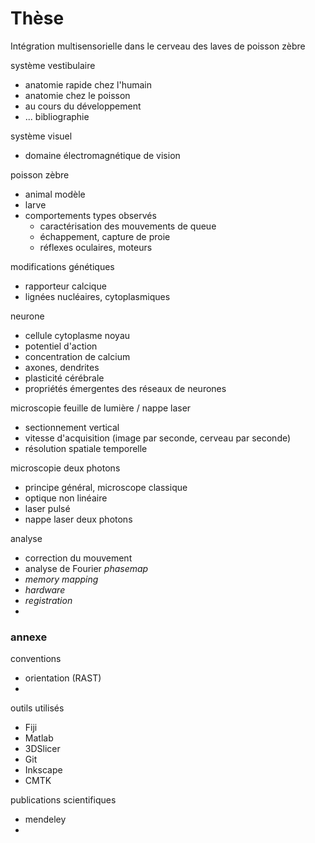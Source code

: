 # Thèse





Intégration multisensorielle dans le cerveau des laves de poisson zèbre







système vestibulaire

- anatomie rapide chez l'humain
- anatomie chez le poisson 
- au cours du développement
- ... bibliographie



système visuel

- domaine électromagnétique de vision



poisson zèbre

- animal modèle
- larve 
- comportements types observés
  - caractérisation des mouvements de queue
  - échappement, capture de proie
  - réflexes oculaires, moteurs

modifications génétiques

- rapporteur calcique
- lignées nucléaires, cytoplasmiques



neurone

- cellule cytoplasme noyau
- potentiel d'action
- concentration de calcium
- axones, dendrites
- plasticité cérébrale
- propriétés émergentes des réseaux de neurones



microscopie feuille de lumière / nappe laser

- sectionnement vertical
- vitesse d'acquisition (image par seconde, cerveau par seconde)
- résolution spatiale temporelle



microscopie deux photons

- principe général, microscope classique
- optique non linéaire
- laser pulsé
- nappe laser deux photons



analyse

- correction du mouvement
- analyse de Fourier *phasemap*
- *memory mapping*
- *hardware*
- *registration*
- 



### annexe

conventions

- orientation (RAST)
- 

outils utilisés

- Fiji
- Matlab
- 3DSlicer
- Git
- Inkscape
- CMTK

publications scientifiques

- mendeley
- 